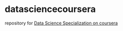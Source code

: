 # datasciencecoursera
repository for [Data Science Specialization on coursera]( https://www.coursera.org/specialization/jhudatascience/1?utm_medium=courseDescripTop)
